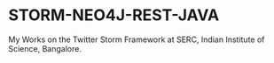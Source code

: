 STORM-NEO4J-REST-JAVA
======================

My Works on the Twitter Storm Framework at SERC, Indian Institute of Science, Bangalore.
